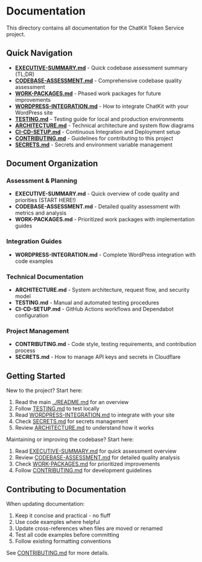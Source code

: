 # Documentation

This directory contains all documentation for the ChatKit Token Service project.

## Quick Navigation

- **[EXECUTIVE-SUMMARY.md](EXECUTIVE-SUMMARY.md)** - Quick codebase assessment summary (TL;DR)
- **[CODEBASE-ASSESSMENT.md](CODEBASE-ASSESSMENT.md)** - Comprehensive codebase quality assessment
- **[WORK-PACKAGES.md](WORK-PACKAGES.md)** - Phased work packages for future improvements
- **[WORDPRESS-INTEGRATION.md](WORDPRESS-INTEGRATION.md)** - How to integrate ChatKit with your WordPress site
- **[TESTING.md](TESTING.md)** - Testing guide for local and production environments
- **[ARCHITECTURE.md](ARCHITECTURE.md)** - Technical architecture and system flow diagrams
- **[CI-CD-SETUP.md](CI-CD-SETUP.md)** - Continuous Integration and Deployment setup
- **[CONTRIBUTING.md](CONTRIBUTING.md)** - Guidelines for contributing to this project
- **[SECRETS.md](SECRETS.md)** - Secrets and environment variable management

## Document Organization

### Assessment & Planning
- **EXECUTIVE-SUMMARY.md** - Quick overview of code quality and priorities (START HERE!)
- **CODEBASE-ASSESSMENT.md** - Detailed quality assessment with metrics and analysis
- **WORK-PACKAGES.md** - Prioritized work packages with implementation guides

### Integration Guides
- **WORDPRESS-INTEGRATION.md** - Complete WordPress integration with code examples

### Technical Documentation
- **ARCHITECTURE.md** - System architecture, request flow, and security model
- **TESTING.md** - Manual and automated testing procedures
- **CI-CD-SETUP.md** - GitHub Actions workflows and Dependabot configuration

### Project Management
- **CONTRIBUTING.md** - Code style, testing requirements, and contribution process
- **SECRETS.md** - How to manage API keys and secrets in Cloudflare

## Getting Started

New to the project? Start here:

1. Read the main [../README.md](../README.md) for an overview
2. Follow [TESTING.md](TESTING.md) to test locally
3. Read [WORDPRESS-INTEGRATION.md](WORDPRESS-INTEGRATION.md) to integrate with your site
4. Check [SECRETS.md](SECRETS.md) for secrets management
5. Review [ARCHITECTURE.md](ARCHITECTURE.md) to understand how it works

Maintaining or improving the codebase? Start here:

1. Read [EXECUTIVE-SUMMARY.md](EXECUTIVE-SUMMARY.md) for quick assessment overview
2. Review [CODEBASE-ASSESSMENT.md](CODEBASE-ASSESSMENT.md) for detailed quality analysis
3. Check [WORK-PACKAGES.md](WORK-PACKAGES.md) for prioritized improvements
4. Follow [CONTRIBUTING.md](CONTRIBUTING.md) for development guidelines

## Contributing to Documentation

When updating documentation:

1. Keep it concise and practical - no fluff
2. Use code examples where helpful
3. Update cross-references when files are moved or renamed
4. Test all code examples before committing
5. Follow existing formatting conventions

See [CONTRIBUTING.md](CONTRIBUTING.md) for more details.
